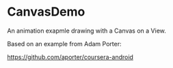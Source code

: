 # CanvasDemo

An animation exapmle drawing with a Canvas on a View.

Based on an example from Adam Porter:

https://github.com/aporter/coursera-android
